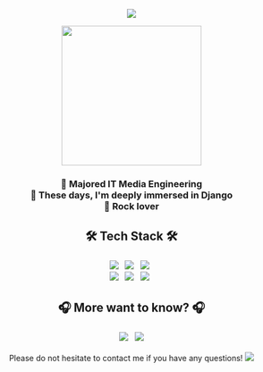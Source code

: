 <p align = "center">
<img src="https://capsule-render.vercel.app/api?type=wave&color=gradient&height=300&section=header&text=YujinKim&fontSize=60" />
</p>
<p align = "center">
<img src = "https://velog.velcdn.com/images/superkingyj/post/e98f40cc-d9f7-4a82-93aa-266e4b336bff/image.jpg" height="250">
</p>

<h3 align = "center"> 
🤟 Majored IT Media Engineering <br>
🤟 These days, I'm deeply immersed in Django <br>
🤟 Rock lover <br>
</h3>

<h2 align = "center" > 🛠 Tech Stack 🛠 </h2>
<h3 align = "center">
    <img src="https://img.shields.io/badge/Python-3776AB?style=flat-square&logo=Python&logoColor=white"> &nbsp;
    <img src="https://img.shields.io/badge/Java-007396?style=flat-square&logo=Java&logoColor=white"> &nbsp;
    <img src="https://img.shields.io/badge/Unity-000000?style=flat-square&logo=Unity&logoColor=white"> &nbsp;
    <br>
    <img src="https://img.shields.io/badge/Django-092E20?style=flat-square&logo=Django&logoColor=white"> &nbsp;
    <img src="https://img.shields.io/badge/Spring-6DB33F?style=flat-square&logo=Spring&logoColor=white"> &nbsp;
    <img src="https://img.shields.io/badge/Mysql-4479A1?style=flat-square&logo=Mysql&logoColor=white"> &nbsp;
</h3>

<h2 align = "center" > 🎧 More want to know? 🎧 </h2>
<h3 align="center">
    <a href="https://open.spotify.com/embed/playlist/1nCKBpBCy4ePoTnhSVU47A" width="300" height="380" frameborder="0" allowtransparency="true" allow="encrypted-media"><img src="https://img.shields.io/badge/Spotify-1ED760?style=flat-square&logo=Spotify&logoColor=white&link=https://open.spotify.com/embed/playlist/1nCKBpBCy4ePoTnhSVU47A"/></a> &nbsp;
    <a href="https://coding-rocker.tistory.com/" width="300" height="380" frameborder="0" allowtransparency="true" allow="encrypted-media"><img src="https://img.shields.io/badge/Tistory-000000?style=flat-square&logo=Tistory&logoColor=white&link=https://coding-rocker.tistory.com/"> </a>
</h3>

<p align = "center" > Please do not hesitate to contact me if you have any questions!
    <a href="mailto:yujinkim0707@gmail.com"> <img src="https://img.shields.io/badge/gmail-EA4335?style=flat-square&logo=gmail&logoColor=white&link=mailto:yujinkim0707@gmail.com"></a>
</p>
